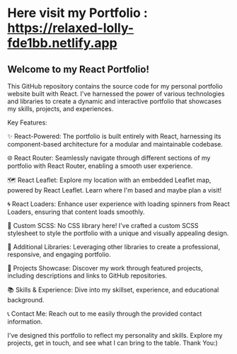  # Here visit my Portfolio : https://relaxed-lolly-fde1bb.netlify.app

## Welcome to my React Portfolio!

This GitHub repository contains the source code for my personal portfolio website built with React. I've harnessed the power of various technologies and libraries to create a dynamic and interactive portfolio that showcases my skills, projects, and experiences.

Key Features:

✨ React-Powered: The portfolio is built entirely with React, harnessing its component-based architecture for a modular and maintainable codebase.

🌐 React Router: Seamlessly navigate through different sections of my portfolio with React Router, enabling a smooth user experience.

🗺️ React Leaflet: Explore my location with an embedded Leaflet map, powered by React Leaflet. Learn where I'm based and maybe plan a visit!

🌀 React Loaders: Enhance user experience with loading spinners from React Loaders, ensuring that content loads smoothly.

💅 Custom SCSS: No CSS library here! I've crafted a custom SCSS stylesheet to style the portfolio with a unique and visually appealing design.

🧰 Additional Libraries: Leveraging other libraries to create a professional, responsive, and engaging portfolio.

🌟 Projects Showcase: Discover my work through featured projects, including descriptions and links to GitHub repositories.

📚 Skills & Experience: Dive into my skillset, experience, and educational background.

📞 Contact Me: Reach out to me easily through the provided contact information.


I've designed this portfolio to reflect my personality and skills. Explore my projects, get in touch, and see what I can bring to the table. Thank You:)
